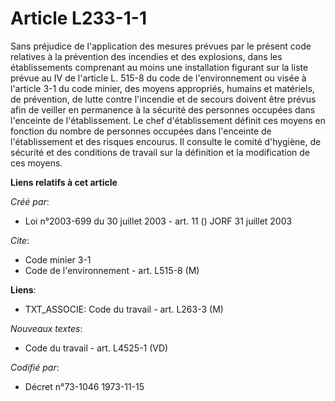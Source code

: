 # Article L233-1-1

Sans préjudice de l'application des mesures prévues par le présent code relatives à la prévention des incendies et des
explosions, dans les établissements comprenant au moins une installation figurant sur la liste prévue au IV de l'article L.
515-8 du code de l'environnement ou visée à l'article 3-1 du code minier, des moyens appropriés, humains et matériels, de
prévention, de lutte contre l'incendie et de secours doivent être prévus afin de veiller en permanence à la sécurité des
personnes occupées dans l'enceinte de l'établissement. Le chef d'établissement définit ces moyens en fonction du nombre de
personnes occupées dans l'enceinte de l'établissement et des risques encourus. Il consulte le comité d'hygiène, de sécurité
et des conditions de travail sur la définition et la modification de ces moyens.

**Liens relatifs à cet article**

_Créé par_:

  - Loi n°2003-699 du 30 juillet 2003 - art. 11 () JORF 31 juillet 2003

_Cite_:

  - Code minier 3-1
  - Code de l'environnement - art. L515-8 (M)

**Liens**:

  - TXT_ASSOCIE: Code du travail - art. L263-3 (M)

_Nouveaux textes_:

  - Code du travail - art. L4525-1 (VD)

_Codifié par_:

  - Décret n°73-1046 1973-11-15
